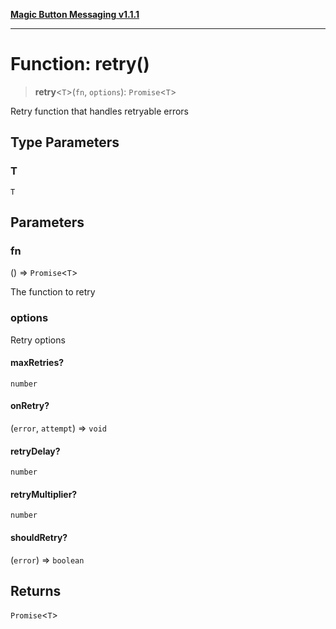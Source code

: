 [**Magic Button Messaging v1.1.1**](../README.md)

***

# Function: retry()

> **retry**\<`T`\>(`fn`, `options`): `Promise`\<`T`\>

Retry function that handles retryable errors

## Type Parameters

### T

`T`

## Parameters

### fn

() => `Promise`\<`T`\>

The function to retry

### options

Retry options

#### maxRetries?

`number`

#### onRetry?

(`error`, `attempt`) => `void`

#### retryDelay?

`number`

#### retryMultiplier?

`number`

#### shouldRetry?

(`error`) => `boolean`

## Returns

`Promise`\<`T`\>

